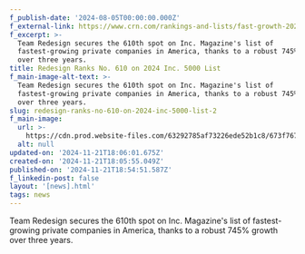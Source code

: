 ```yaml
---
f_publish-date: '2024-08-05T00:00:00.000Z'
f_external-link: https://www.crn.com/rankings-and-lists/fast-growth-2024
f_excerpt: >-
  Team Redesign secures the 610th spot on Inc. Magazine's list of
  fastest-growing private companies in America, thanks to a robust 745% growth
  over three years.
title: Redesign Ranks No. 610 on 2024 Inc. 5000 List
f_main-image-alt-text: >-
  Team Redesign secures the 610th spot on Inc. Magazine's list of
  fastest-growing private companies in America, thanks to a robust 745% growth
  over three years.
slug: redesign-ranks-no-610-on-2024-inc-5000-list-2
f_main-image:
  url: >-
    https://cdn.prod.website-files.com/63292785af73226ede52b1c8/673f767e300827e0ae4259d3_redesign-fast-growth-150-2024.avif
  alt: null
updated-on: '2024-11-21T18:06:01.675Z'
created-on: '2024-11-21T18:05:55.049Z'
published-on: '2024-11-21T18:54:51.587Z'
f_linkedin-post: false
layout: '[news].html'
tags: news
---
```


Team Redesign secures the 610th spot on Inc. Magazine's list of fastest-growing private companies in America, thanks to a robust 745% growth over three years.
